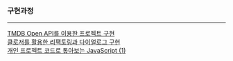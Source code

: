 ### 구현과정
---
[TMDB Open API를 이용한 프로젝트 구현](https://velog.io/@harry21/TMDB-Open-API%EB%A5%BC-%EC%9D%B4%EC%9A%A9%ED%95%9C-%ED%86%A0%EC%9D%B4-%ED%94%84%EB%A1%9C%EC%A0%9D%ED%8A%B8)      
[클로저를 활용한 리팩토링과 다이얼로그 구현](https://velog.io/@harry21/%ED%81%B4%EB%A1%9C%EC%A0%80%EB%A5%BC-%ED%99%9C%EC%9A%A9%ED%95%9C-%EB%A6%AC%ED%8C%A9%ED%86%A0%EB%A7%81%EA%B3%BC-%EB%8B%A4%EC%9D%B4%EC%96%BC%EB%A1%9C%EA%B7%B8-%EA%B5%AC%ED%98%84)   
[개인 프로젝트 코드로 톺아보는 JavaScript (1)](https://velog.io/@harry21/%ED%94%84%EB%A1%9C%EC%A0%9D%ED%8A%B8-%EC%BD%94%EB%93%9C%EB%A1%9C-%ED%86%BA%EC%95%84%EB%B3%B4%EB%8A%94-JavaScript-1)


